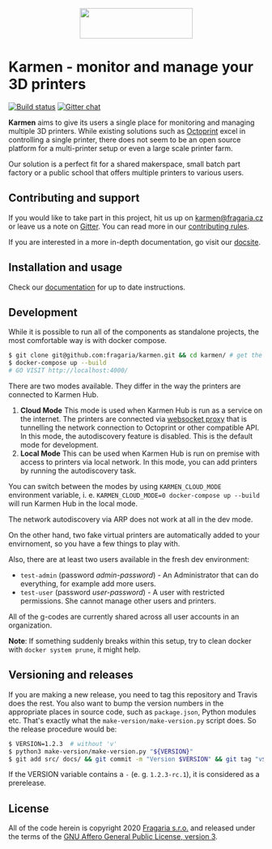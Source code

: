 <p align="center">
  <img width="223" height="60" src="https://raw.githubusercontent.com/fragaria/karmen/e2982bbfb7591a5e322f2e094505d75f7036e0ca/web/src/logo.svg?sanitize=true">
</p>

# Karmen - monitor and manage your 3D printers

[![Build status](https://api.travis-ci.com/fragaria/karmen.svg?branch=master)](https://travis-ci.com/fragaria/karmen)
[![Gitter chat](https://badges.gitter.im/fragaria/karmen.png)](https://gitter.im/fragaria/karmen)


**Karmen** aims to give its users a single place for monitoring
and managing multiple 3D printers. While existing solutions
such as [Octoprint](https://octoprint.org) excel in controlling
a single printer, there does not seem to be an open source platform
for a multi-printer setup or even a large scale printer farm.

Our solution is a perfect fit for a shared makerspace, small batch
part factory or a public school that offers multiple printers to various
users.

## Contributing and support

If you would like to take part in this project, hit us up on karmen@fragaria.cz
or leave us a note on [Gitter](https://gitter.im/fragaria/karmen). You can read
more in our [contributing rules](./CONTRIBUTING.md).

If you are interested in a more in-depth documentation, go visit our [docsite](https://docs.karmen.tech).

## Installation and usage

Check our [documentation](https://docs.karmen.tech/#/on-premise) for up to date instructions.

## Development

While it is possible to run all of the components as standalone projects,
the most comfortable way is with docker compose.

```sh
$ git clone git@github.com:fragaria/karmen.git && cd karmen/ # get the repo
$ docker-compose up --build
# GO VISIT http://localhost:4000/
```

There are two modes available. They differ in the way the printers are connected to Karmen Hub.

1. **Cloud Mode**
    This mode is used when Karmen Hub is run as a service on the internet. The printers are connected
    via [websocket proxy](https://github.com/fragaria/websocket-proxy) that is tunnelling the network connection
    to Octoprint or other compatible API. In this mode, the autodiscovery feature is disabled. This is
    the default mode for development.
1. **Local Mode**
    This can be used when Karmen Hub is run on premise with access to printers via local network.
    In this mode, you can add printers by running the autodiscovery task.

You can switch between the modes by using `KARMEN_CLOUD_MODE` environment variable, i. e.
`KARMEN_CLOUD_MODE=0 docker-compose up --build` will run Karmen Hub in the local mode. 

The network autodiscovery via ARP does not work at all in the dev mode.

On the other hand, two fake virtual printers are automatically added to your envirnoment, so you have a few
things to play with.

Also, there are at least two users available in the fresh dev environment:

- `test-admin` (password *admin-password*) - An Administrator that can do everything, for example add more users.
- `test-user` (password *user-password*) - A user with restricted permissions. She cannot manage other users and
printers.

All of the g-codes are currently shared across all user accounts in an organization.

**Note**: If something suddenly breaks within this setup, try to clean docker with `docker system prune`, it might help.

## Versioning and releases

If you are making a new release, you need to tag this repository and Travis does the rest. You also
want to bump the version numbers in the appropriate places in source code, such as `package.json`, Python
modules etc. That's exactly what the `make-version/make-version.py` script does. So the release procedure would be:

```sh
$ VERSION=1.2.3  # without 'v'
$ python3 make-version/make-version.py "${VERSION}"
$ git add src/ docs/ && git commit -m "Version $VERSION" && git tag "v${VERSION}"  # notice the tag version string has 'v' prefix
```

If the VERSION variable contains a `-` (e. g. `1.2.3-rc.1`), it is considered as a prerelease.

## License

All of the code herein is copyright 2020 [Fragaria s.r.o.](https://fragaria.cz) and released
under the terms of the [GNU Affero General Public License, version 3](./LICENSE.txt).
 
